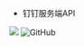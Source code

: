 * 钉钉服务端API
<img src="https://img.shields.io/badge/PHP-7.3+-green" />
<img alt="GitHub" src="https://img.shields.io/github/license/MichonneHsu/simple-dingtalk">